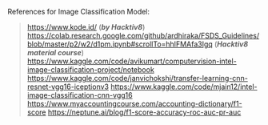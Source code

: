 References for Image Classification Model:
>   https://www.kode.id/ (***by Hacktiv8***)
    https://colab.research.google.com/github/ardhiraka/FSDS_Guidelines/blob/master/p2/w2/d1pm.ipynb#scrollTo=hhIFMAfa3Igq (***Hacktiv8 material course***) <br>
    https://www.kaggle.com/code/avikumart/computervision-intel-image-classification-project/notebook
    https://www.kaggle.com/code/janvichokshi/transfer-learning-cnn-resnet-vgg16-iceptionv3
    https://www.kaggle.com/code/mjain12/intel-image-classification-cnn-vgg16
    https://www.myaccountingcourse.com/accounting-dictionary/f1-score
    https://neptune.ai/blog/f1-score-accuracy-roc-auc-pr-auc